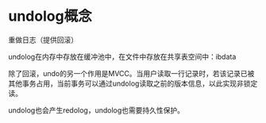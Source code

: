 # undolog概念

重做日志（提供回滚）

undolog在内存中存放在缓冲池中，在文件中存放在共享表空间中：ibdata

除了回滚，undo的另一个作用是MVCC。当用户读取一行记录时，若该记录已被其他事务占用，当前事务可以通过undolog读取之前的版本信息，以此实现非锁定读。

undolog也会产生redolog，undolog也需要持久性保护。